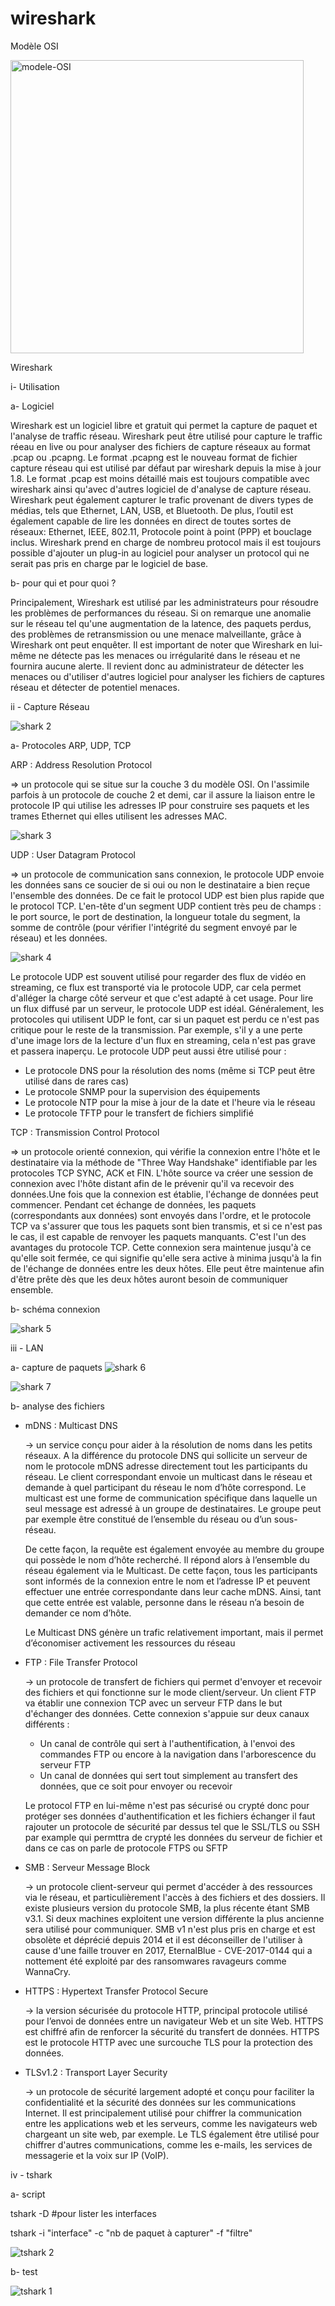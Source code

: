 # wireshark

Modèle OSI

<img width="469" alt="modele-OSI" src="https://github.com/user-attachments/assets/32db09bc-4aa9-410e-9f90-a3955442526f" />

Wireshark 


i- Utilisation 

  a- Logiciel
  
   Wireshark est un logiciel libre et gratuit qui permet la capture de paquet et l'analyse de traffic réseau. Wireshark peut être utilisé pour capture le traffic réeau en live ou pour analyser des fichiers de capture réseaux au format .pcap ou .pcapng. 
   Le format .pcapng est le nouveau format de fichier capture réseau qui est utilisé par défaut par wireshark depuis la mise à jour 1.8. Le format .pcap est moins détaillé mais est toujours compatible avec wireshark ainsi qu'avec d'autres logiciel de d'analyse de capture réseau.
   Wireshark peut également capturer le trafic provenant de divers types de médias, tels que Ethernet, LAN, USB, et Bluetooth. De plus, l’outil est également capable de lire les données en direct de toutes sortes de réseaux: Ethernet, IEEE, 802.11, Protocole point à point (PPP) et bouclage inclus.
   Wireshark prend en charge de nombreu protocol mais il est toujours possible d'ajouter un plug-in au logiciel pour analyser un protocol qui ne serait pas pris en charge par le logiciel de base. 
  
  b- pour qui et pour quoi ? 
  
Principalement, Wireshark est utilisé par les administrateurs pour résoudre les problèmes de performances du réseau. Si on remarque une anomalie sur le réseau tel qu'une augmentation de la latence, des paquets perdus, des problèmes de retransmission ou une menace malveillante, grâce à Wireshark ont peut enquêter. Il est important de noter que Wireshark en lui-même ne détecte pas les menaces ou irrégularité dans le réseau et ne fournira aucune alerte. Il revient donc au administrateur de détecter les menaces ou d'utiliser d'autres logiciel pour analyser les fichiers de captures réseau et détecter de potentiel menaces. 
  
ii - Capture Réseau 

![shark 2](https://github.com/user-attachments/assets/f62ef59a-40c3-4b5a-9ba0-057f8c307fe9)


  a- Protocoles ARP, UDP, TCP
  
  ARP : Address Resolution Protocol
  
  => un protocole qui se situe sur la couche 3 du modèle OSI. On l'assimile parfois à un protocole de couche 2 et demi, car il assure la liaison entre le protocole IP qui utilise les adresses IP pour construire ses paquets et les trames Ethernet qui elles utilisent les adresses MAC.
 
  ![shark 3](https://github.com/user-attachments/assets/81b78ecd-b7da-4389-976e-30e0ce8cd45e)

  UDP : User Datagram Protocol

  => un protocole de communication sans connexion, le protocole UDP envoie les données sans ce soucier de si oui ou non le destinataire a bien reçue l'ensemble des données. 
  De ce fait le protocol UDP est bien plus rapide que le protocol TCP. L'en-tête d'un segment UDP contient très peu de champs : le port source, le port de destination, la longueur totale du segment, la somme de contrôle (pour vérifier l'intégrité du segment envoyé par le réseau) et les données.

  ![shark 4](https://github.com/user-attachments/assets/1fae14ad-6183-46b8-9c9c-2e31072bebeb)

Le protocole UDP est souvent utilisé pour regarder des flux de vidéo en streaming, ce flux est transporté via le protocole UDP, car cela permet d'alléger la charge côté serveur et que c'est adapté à cet usage. Pour lire un flux diffusé par un serveur, le protocole UDP est idéal. Généralement, les protocoles qui utilisent UDP le font, car si un paquet est perdu ce n'est pas critique pour le reste de la transmission. Par exemple, s'il y a une perte d'une image lors de la lecture d'un flux en streaming, cela n'est pas grave et passera inaperçu.
Le protocole UDP peut aussi être utilisé pour :

- Le protocole DNS pour la résolution des noms (même si TCP peut être utilisé dans de rares cas)
- Le protocole SNMP pour la supervision des équipements
- Le protocole NTP pour la mise à jour de la date et l'heure via le réseau
- Le protocole TFTP pour le transfert de fichiers simplifié


TCP : Transmission Control Protocol

  => un protocole orienté connexion, qui vérifie la connexion entre l'hôte et le destinataire via la méthode de "Three Way Handshake" identifiable par les protocoles TCP SYNC, ACK et FIN. L'hôte source va créer une session de connexion avec l'hôte distant afin de le prévenir qu'il va recevoir des données.Une fois que la connexion est établie, l'échange de  données peut commencer. Pendant cet échange de données, les paquets (correspondants aux données) sont envoyés dans l'ordre, et le protocole TCP va s'assurer que tous les paquets sont bien transmis, et si ce n'est pas le cas, il est capable de renvoyer les paquets manquants. C'est l'un des avantages du protocole TCP.
Cette connexion sera maintenue jusqu'à ce qu'elle soit fermée, ce qui signifie qu'elle sera active à minima jusqu'à la fin de l'échange de données entre les deux hôtes. Elle peut être maintenue afin d'être prête dès que les deux hôtes auront besoin de communiquer ensemble.
  
  
  b- schéma connexion 

![shark 5](https://github.com/user-attachments/assets/7e2b72c9-9ad8-45f8-869d-ac313c4a8ec7)

  
iii - LAN 
  
  a- capture de paquets 
   ![shark 6](https://github.com/user-attachments/assets/320b210e-ee1d-434f-8d94-5eac9ea70be2)
   
   ![shark 7](https://github.com/user-attachments/assets/9aa7b38a-b89f-487c-8d99-ff2254d65685)
  
  b- analyse des fichiers
  - mDNS : Multicast DNS

    -> un service conçu pour aider à la résolution de noms dans les petits réseaux. A la différence du protocole DNS qui sollicite un serveur de nom
    le protocole mDNS adresse directement tout les participants du réseau. Le client correspondant envoie un multicast dans le réseau et demande à quel participant du réseau le nom d’hôte correspond. Le multicast est une forme de communication spécifique dans laquelle un seul message est adressé à un groupe de destinataires. Le groupe peut par exemple être constitué de l’ensemble du réseau ou d’un sous-réseau.

    De cette façon, la requête est également envoyée au membre du groupe qui possède le nom d’hôte recherché. Il répond alors à l’ensemble du réseau également via le Multicast. De cette façon, tous les participants sont informés de la connexion entre le nom et l’adresse IP et peuvent effectuer une entrée correspondante dans leur cache mDNS. Ainsi, tant que cette entrée est valable, personne dans le réseau n’a besoin de demander ce nom d’hôte.

    Le Multicast DNS génère un trafic relativement important, mais il permet d’économiser activement les ressources du réseau
  - FTP : File Transfer Protocol

    -> un protocole de transfert de fichiers qui permet d'envoyer et recevoir des fichiers et qui fonctionne sur le mode client/serveur. Un client FTP va établir une connexion TCP avec un serveur FTP dans le but d'échanger des données.
    Cette connexion s'appuie sur deux canaux différents :

    - Un canal de contrôle qui sert à l'authentification, à l'envoi des commandes FTP ou encore à la navigation dans l'arborescence du serveur FTP
    - Un canal de données qui sert tout simplement au transfert des données, que ce soit pour envoyer ou recevoir
   
    Le protocol FTP en lui-même n'est pas sécurisé ou crypté donc pour protéger ses données d'authentification et les fichiers échanger
    il faut rajouter un protocole de sécurité par dessus tel que le SSL/TLS ou SSH par example qui permttra de crypté les données du serveur de fichier et dans ce cas on parle de protocole FTPS ou SFTP


  - SMB : Serveur Message Block
    
    -> un protocole client-serveur qui permet d'accéder à des ressources via le réseau, et particulièrement l'accès à des fichiers et des dossiers. Il existe plusieurs version du protocole SMB, la plus récente étant SMB v3.1. Si deux machines exploitent une version différente la plus ancienne sera utilisé pour communiquer. SMB v1 n'est plus pris en charge et est obsolète et déprécié depuis 2014 et il est déconseiller de l'utiliser à cause d'une faille trouver en 2017, EternalBlue - CVE-2017-0144 qui a nottement été exploité par des ransomwares ravageurs comme WannaCry. 
    

  - HTTPS : Hypertext Transfer Protocol Secure

    ->  la version sécurisée du protocole HTTP, principal protocole utilisé pour l’envoi de données entre un navigateur Web et un site Web. HTTPS est chiffré afin de renforcer la sécurité du transfert de données. HTTPS est le protocole HTTP avec une surcouche TLS pour la protection des données.
  - TLSv1.2 : Transport Layer Security

    -> un protocole de sécurité largement adopté et conçu pour faciliter la confidentialité et la sécurité des données sur les communications Internet. Il est principalement utilisé pour chiffrer la communication entre les applications web et les serveurs, comme les navigateurs web chargeant un site web, par exemple. Le TLS également être utilisé pour chiffrer d'autres communications, comme les e-mails, les services de messagerie et la voix sur IP (VoIP).
  
  
iv - tshark 

  a- script
  
  tshark -D #pour lister les interfaces
  
  tshark -i "interface" -c "nb de paquet à capturer" -f "filtre"

  ![tshark 2](https://github.com/user-attachments/assets/69b0d831-0d98-4677-aa48-594b2157f5d8)

  
  b- test

  ![tshark 1](https://github.com/user-attachments/assets/b670c581-6455-4fdb-ab9f-280eeda82c0c)


